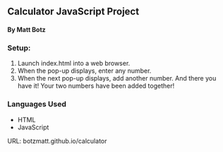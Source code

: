 ## Calculator JavaScript Project

#### By Matt Botz

### Setup:

1. Launch index.html into a web browser.
2. When the pop-up displays, enter any number.
3. When the next pop-up displays, add another number.
And there you have it! Your two numbers have been added together!

### Languages Used
* HTML
* JavaScript

URL: botzmatt.github.io/calculator
